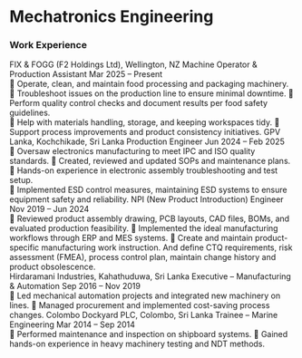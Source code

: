 # Mechatronics Engineering
### Work Experience
FIX & FOGG (F2 Holdings Ltd), Wellington, NZ 
Machine Operator & Production Assistant 
Mar 2025 – Present  
 Operate, clean, and maintain food processing and packaging machinery. 
 Troubleshoot issues on the production line to ensure minimal downtime. 
 Perform quality control checks and document results per food safety guidelines.  
 Help with materials handling, storage, and keeping workspaces tidy. 
 Support process improvements and product consistency initiatives. 
GPV Lanka, Kochchikade, Sri Lanka 
Production Engineer 
Jun 2024 – Feb 2025  
 Oversaw electronics manufacturing to meet IPC and ISO quality standards. 
 Created, reviewed and updated SOPs and maintenance plans. 
 Hands-on experience in electronic assembly troubleshooting and test setup.  
 Implemented ESD control measures, maintaining ESD systems to ensure equipment 
safety and reliability. 
NPI (New Product Introduction) Engineer 
Nov 2019 – Jun 2024  
 Reviewed product assembly drawing, PCB layouts, CAD files, BOMs, and evaluated 
production feasibility. 
 Implemented the ideal manufacturing workflows through ERP and MES systems. 
 Create and maintain product-specific manufacturing work instruction. And define CTQ 
requirements, risk assessment (FMEA), process control plan, maintain change history and 
product obsolescence.   
Hirdaramani Industries, Kahathuduwa, Sri Lanka 
Executive – Manufacturing & Automation 
Sep 2016 – Nov 2019  
 Led mechanical automation projects and integrated new machinery on lines. 
 Managed procurement and implemented cost-saving process changes. 
Colombo Dockyard PLC, Colombo, Sri Lanka 
Trainee – Marine Engineering 
Mar 2014 – Sep 2014  
 Performed maintenance and inspection on shipboard systems. 
 Gained hands-on experience in heavy machinery testing and NDT methods.

